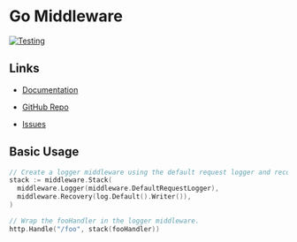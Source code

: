 # Go Middleware

[![Testing](https://github.com/angryboat/go-middleware/actions/workflows/testing.yml/badge.svg)](https://github.com/angryboat/go-middleware/actions/workflows/testing.yml)

## Links

- [Documentation](https://pkg.go.dev/github.com/angryboat/go-middleware)

- [GitHub Repo](https://github.com/angryboat/go-middleware)

- [Issues](https://github.com/angryboat/go-middleware/issues)

## Basic Usage

```go
// Create a logger middleware using the default request logger and recovery
stack := middleware.Stack(
  middleware.Logger(middleware.DefaultRequestLogger),
  middleware.Recovery(log.Default().Writer()),
)

// Wrap the fooHandler in the logger middleware.
http.Handle("/foo", stack(fooHandler))
```
